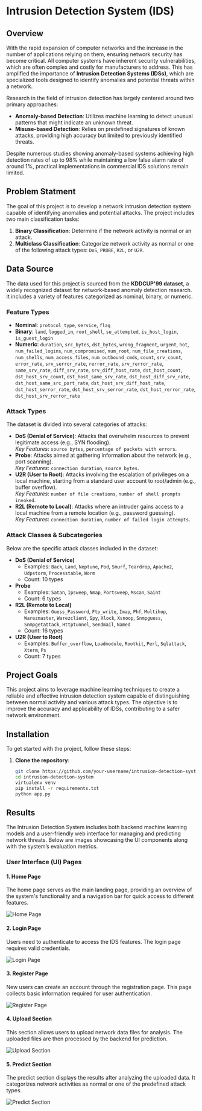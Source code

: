# Intrusion Detection System (IDS)

## Overview

With the rapid expansion of computer networks and the increase in the number of applications relying on them, ensuring network security has become critical. All computer systems have inherent security vulnerabilities, which are often complex and costly for manufacturers to address. This has amplified the importance of **Intrusion Detection Systems (IDSs)**, which are specialized tools designed to identify anomalies and potential threats within a network.

Research in the field of intrusion detection has largely centered around two primary approaches:

- **Anomaly-based Detection**: Utilizes machine learning to detect unusual patterns that might indicate an unknown threat.
- **Misuse-based Detection**: Relies on predefined signatures of known attacks, providing high accuracy but limited to previously identified threats.

Despite numerous studies showing anomaly-based systems achieving high detection rates of up to 98% while maintaining a low false alarm rate of around 1%, practical implementations in commercial IDS solutions remain limited.

## Problem Statment

The goal of this project is to develop a network intrusion detection system capable of identifying anomalies and potential attacks. The project includes two main classification tasks:

1. **Binary Classification**: Determine if the network activity is normal or an attack.
2. **Multiclass Classification**: Categorize network activity as normal or one of the following attack types: `DoS`, `PROBE`, `R2L`, or `U2R`.

## Data Source

The data used for this project is sourced from the **KDDCUP'99 dataset**, a widely recognized dataset for network-based anomaly detection research. It includes a variety of features categorized as nominal, binary, or numeric.

### Feature Types

- **Nominal**: `protocol_type`, `service`, `flag`
- **Binary**: `land`, `logged_in`, `root_shell`, `su_attempted`, `is_host_login`, `is_guest_login`
- **Numeric**: `duration`, `src_bytes`, `dst_bytes`, `wrong_fragment`, `urgent`, `hot`, `num_failed_logins`, `num_compromised`, `num_root`, `num_file_creations`, `num_shells`, `num_access_files`, `num_outbound_cmds`, `count`, `srv_count`, `error_rate`, `srv_serror_rate`, `rerror_rate`, `srv_rerror_rate`, `same_srv_rate`, `diff_srv_rate`, `srv_diff_host_rate`, `dst_host_count`, `dst_host_srv_count`, `dst_host_same_srv_rate`, `dst_host_diff_srv_rate`, `dst_host_same_src_port_rate`, `dst_host_srv_diff_host_rate`, `dst_host_serror_rate`, `dst_host_srv_serror_rate`, `dst_host_rerror_rate`, `dst_host_srv_rerror_rate`

### Attack Types

The dataset is divided into several categories of attacks:

- **DoS (Denial of Service)**: Attacks that overwhelm resources to prevent legitimate access (e.g., SYN flooding).  
  *Key Features*: `source bytes`, `percentage of packets with errors`.
- **Probe**: Attacks aimed at gathering information about the network (e.g., port scanning).  
  *Key Features*: `connection duration`, `source bytes`.
- **U2R (User to Root)**: Attacks involving the escalation of privileges on a local machine, starting from a standard user account to root/admin (e.g., buffer overflow).  
  *Key Features*: `number of file creations`, `number of shell prompts invoked`.
- **R2L (Remote to Local)**: Attacks where an intruder gains access to a local machine from a remote location (e.g., password guessing).  
  *Key Features*: `connection duration`, `number of failed login attempts`.

### Attack Classes & Subcategories

Below are the specific attack classes included in the dataset:

- **DoS (Denial of Service)**
  - Examples: `Back`, `Land`, `Neptune`, `Pod`, `Smurf`, `Teardrop`, `Apache2`, `Udpstorm`, `Processtable`, `Worm`
  - Count: 10 types
- **Probe**
  - Examples: `Satan`, `Ipsweep`, `Nmap`, `Portsweep`, `Mscan`, `Saint`
  - Count: 6 types
- **R2L (Remote to Local)**
  - Examples: `Guess_Password`, `Ftp_write`, `Imap`, `Phf`, `Multihop`, `Warezmaster`, `Warezclient`, `Spy`, `Xlock`, `Xsnoop`, `Snmpguess`, `Snmpgetattack`, `Httptunnel`, `Sendmail`, `Named`
  - Count: 16 types
- **U2R (User to Root)**
  - Examples: `Buffer_overflow`, `Loadmodule`, `Rootkit`, `Perl`, `Sqlattack`, `Xterm`, `Ps`
  - Count: 7 types

## Project Goals

This project aims to leverage machine learning techniques to create a reliable and effective intrusion detection system capable of distinguishing between normal activity and various attack types. The objective is to improve the accuracy and applicability of IDSs, contributing to a safer network environment.

## Installation

To get started with the project, follow these steps:

1. **Clone the repository**:
   
   ```bash
   git clone https://github.com/your-username/intrusion-detection-system.git
   cd intrusion-detection-system
   virtualenv venv
   pip install -r requirements.txt
   python app.py


## Results

The Intrusion Detection System includes both backend machine learning models and a user-friendly web interface for managing and predicting network threats. Below are images showcasing the UI components along with the system’s evaluation metrics.

### User Interface (UI) Pages

#### 1. Home Page

The home page serves as the main landing page, providing an overview of the system's functionality and a navigation bar for quick access to different features.

![Home Page](static/Results/home_page.jpg)

#### 2. Login Page

Users need to authenticate to access the IDS features. The login page requires valid credentials.

![Login Page](static/Results/login_page.jpg)

#### 3. Register Page

New users can create an account through the registration page. This page collects basic information required for user authentication.

![Register Page](istatic/Results/register_page.jpg)

#### 4. Upload Section

This section allows users to upload network data files for analysis. The uploaded files are then processed by the backend for prediction.

![Upload Section](static/Results/result3.png)

#### 5. Predict Section

The predict section displays the results after analyzing the uploaded data. It categorizes network activities as normal or one of the predefined attack types.

![Predict Section](static/Results/predict_page.jpg)
